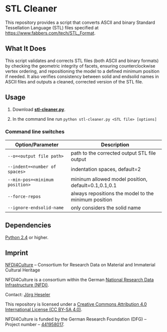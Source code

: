 # STL Cleaner

This repository provides a script that converts ASCII and binary Standard Tessellation Language (STL) files specified at https://www.fabbers.com/tech/STL_Format.

## What It Does

This script validates and corrects STL files (both ASCII and binary formats) by checking the geometric integrity of facets, ensuring counterclockwise vertex ordering, and repositioning the model to a defined minimum position if needed. It also verifies consistency between solid and endsolid names in ASCII files and outputs a cleaned, corrected version of the STL file.

## Usage

1. Download [**stl-cleaner.py**](./src/stl-cleaner.py).

2. In the command line run `python stl-cleaner.py <STL file> [options]`

### Command line switches

| Option/Parameter               | Description                                          |
| ------------------------------ | ---------------------------------------------------- |
| `--o=<output file path>`       | path to the corrected output STL file output         |
| `--indent=<number of spaces>`  | indentation spaces, default=2                        |
| `--min-pos=<minimum position>` | mininum allowed model position, default=0.1,0.1,0.1  |
| `--force-repos`                | always repositions the model to the minimum position |
| `--ignore-endsolid-name`       | only considers the solid name                        |

## Dependencies

[Python 2.4](https://www.python.org/download/releases/2.4/) or higher.

## Imprint

[NFDI4Culture](https://nfdi4culture.de/) – Consortium for Research Data on Material and Immaterial Cultural Heritage

NFDI4Culture is a consortium within the German [National Research Data Infrastructure (NFDI)](https://www.nfdi.de/).

Contact: [Jörg Heseler](https://orcid.org/0000-0002-1497-627X)

This repository is licensed under a [Creative Commons Attribution 4.0 International License (CC BY-SA 4.0)](https://creativecommons.org/licenses/by-sa/4.0/).

NFDI4Culture is funded by the German Research Foundation (DFG) – Project number – [441958017](https://gepris.dfg.de/gepris/projekt/441958017).
